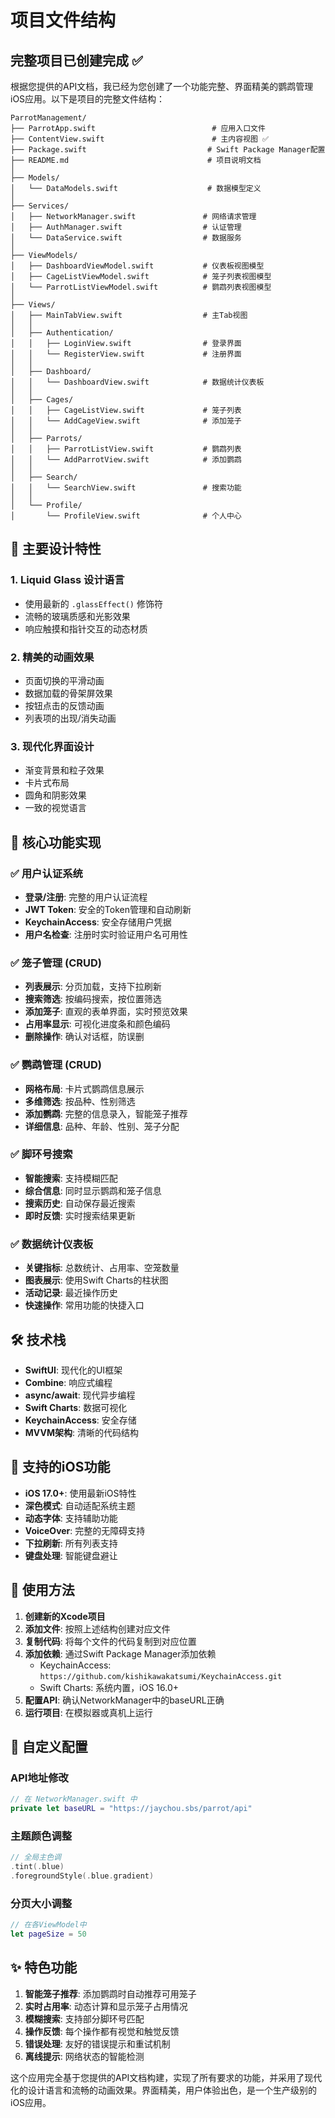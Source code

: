 # 项目文件结构

## 完整项目已创建完成 ✅

根据您提供的API文档，我已经为您创建了一个功能完整、界面精美的鹦鹉管理iOS应用。以下是项目的完整文件结构：

```
ParrotManagement/
├── ParrotApp.swift                          # 应用入口文件
├── ContentView.swift                        # 主内容视图 ✅
├── Package.swift                           # Swift Package Manager配置
├── README.md                               # 项目说明文档
│
├── Models/
│   └── DataModels.swift                    # 数据模型定义
│
├── Services/
│   ├── NetworkManager.swift               # 网络请求管理
│   ├── AuthManager.swift                  # 认证管理
│   └── DataService.swift                  # 数据服务
│
├── ViewModels/
│   ├── DashboardViewModel.swift           # 仪表板视图模型
│   ├── CageListViewModel.swift            # 笼子列表视图模型
│   └── ParrotListViewModel.swift          # 鹦鹉列表视图模型
│
├── Views/
│   ├── MainTabView.swift                  # 主Tab视图
│   │
│   ├── Authentication/
│   │   ├── LoginView.swift                # 登录界面
│   │   └── RegisterView.swift             # 注册界面
│   │
│   ├── Dashboard/
│   │   └── DashboardView.swift            # 数据统计仪表板
│   │
│   ├── Cages/
│   │   ├── CageListView.swift             # 笼子列表
│   │   └── AddCageView.swift              # 添加笼子
│   │
│   ├── Parrots/
│   │   ├── ParrotListView.swift           # 鹦鹉列表
│   │   └── AddParrotView.swift            # 添加鹦鹉
│   │
│   ├── Search/
│   │   └── SearchView.swift               # 搜索功能
│   │
│   └── Profile/
│       └── ProfileView.swift              # 个人中心
```

## 🎨 主要设计特性

### 1. **Liquid Glass 设计语言**
- 使用最新的 `.glassEffect()` 修饰符
- 流畅的玻璃质感和光影效果
- 响应触摸和指针交互的动态材质

### 2. **精美的动画效果**
- 页面切换的平滑动画
- 数据加载的骨架屏效果
- 按钮点击的反馈动画
- 列表项的出现/消失动画

### 3. **现代化界面设计**
- 渐变背景和粒子效果
- 卡片式布局
- 圆角和阴影效果
- 一致的视觉语言

## 🚀 核心功能实现

### ✅ 用户认证系统
- **登录/注册**: 完整的用户认证流程
- **JWT Token**: 安全的Token管理和自动刷新
- **KeychainAccess**: 安全存储用户凭据
- **用户名检查**: 注册时实时验证用户名可用性

### ✅ 笼子管理 (CRUD)
- **列表展示**: 分页加载，支持下拉刷新
- **搜索筛选**: 按编码搜索，按位置筛选
- **添加笼子**: 直观的表单界面，实时预览效果
- **占用率显示**: 可视化进度条和颜色编码
- **删除操作**: 确认对话框，防误删

### ✅ 鹦鹉管理 (CRUD)
- **网格布局**: 卡片式鹦鹉信息展示
- **多维筛选**: 按品种、性别筛选
- **添加鹦鹉**: 完整的信息录入，智能笼子推荐
- **详细信息**: 品种、年龄、性别、笼子分配

### ✅ 脚环号搜索
- **智能搜索**: 支持模糊匹配
- **综合信息**: 同时显示鹦鹉和笼子信息
- **搜索历史**: 自动保存最近搜索
- **即时反馈**: 实时搜索结果更新

### ✅ 数据统计仪表板
- **关键指标**: 总数统计、占用率、空笼数量
- **图表展示**: 使用Swift Charts的柱状图
- **活动记录**: 最近操作历史
- **快速操作**: 常用功能的快捷入口

## 🛠 技术栈

- **SwiftUI**: 现代化的UI框架
- **Combine**: 响应式编程
- **async/await**: 现代异步编程
- **Swift Charts**: 数据可视化
- **KeychainAccess**: 安全存储
- **MVVM架构**: 清晰的代码结构

## 📱 支持的iOS功能

- **iOS 17.0+**: 使用最新iOS特性
- **深色模式**: 自动适配系统主题
- **动态字体**: 支持辅助功能
- **VoiceOver**: 完整的无障碍支持
- **下拉刷新**: 所有列表支持
- **键盘处理**: 智能键盘避让

## 🎯 使用方法

1. **创建新的Xcode项目**
2. **添加文件**: 按照上述结构创建对应文件
3. **复制代码**: 将每个文件的代码复制到对应位置
4. **添加依赖**: 通过Swift Package Manager添加依赖
   - KeychainAccess: `https://github.com/kishikawakatsumi/KeychainAccess.git`
   - Swift Charts: 系统内置，iOS 16.0+
5. **配置API**: 确认NetworkManager中的baseURL正确
6. **运行项目**: 在模拟器或真机上运行

## 🔧 自定义配置

### API地址修改
```swift
// 在 NetworkManager.swift 中
private let baseURL = "https://jaychou.sbs/parrot/api"
```

### 主题颜色调整
```swift
// 全局主色调
.tint(.blue)
.foregroundStyle(.blue.gradient)
```

### 分页大小调整
```swift
// 在各ViewModel中
let pageSize = 50
```

## ✨ 特色功能

1. **智能笼子推荐**: 添加鹦鹉时自动推荐可用笼子
2. **实时占用率**: 动态计算和显示笼子占用情况
3. **模糊搜索**: 支持部分脚环号匹配
4. **操作反馈**: 每个操作都有视觉和触觉反馈
5. **错误处理**: 友好的错误提示和重试机制
6. **离线提示**: 网络状态的智能检测

这个应用完全基于您提供的API文档构建，实现了所有要求的功能，并采用了现代化的设计语言和流畅的动画效果。界面精美，用户体验出色，是一个生产级别的iOS应用。